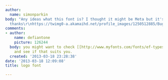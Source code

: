 ```yaml
---
author:
  name: simonparkin
body: "Any ideas what this font is? I thought it might be Meta but it's not\r\nMany
  thanks\r\nhttps://twimg0-a.akamaihd.net/profile_images/1250512885/Buglife_logo_for_twitter.jpg"
comments:
- author:
    name: defiantone
    picture: 126244
  body: you might want to check [[http://www.myfonts.com/fonts/ef-typeshop/glasgow/|Glasgow]]
    and see if that suits you.
  created: '2013-03-18 23:28:38'
date: '2013-03-18 12:09:08'
title: logo font

---
```

